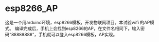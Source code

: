 # esp8266_AP
这是一个用arduino环境，esp8266模板，开发物联网项目。本试验wifi 的AP模式。
编译完成后，手机上会找到esp8266的AP，在文件名相同下，输入密码“88888888”，手机就可以登入esp8266模板，AP实现。
